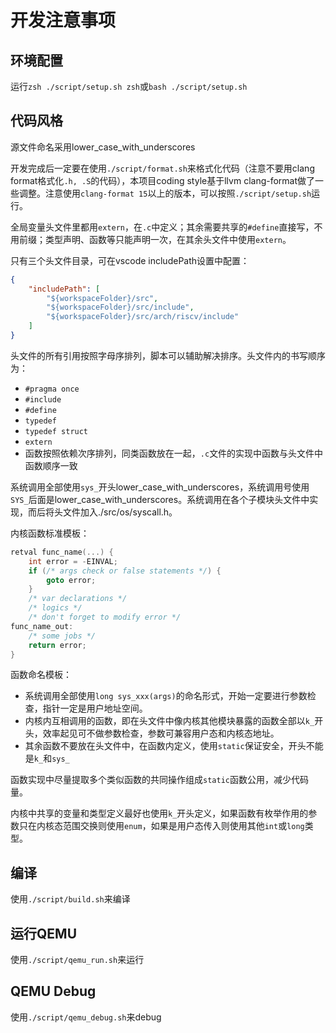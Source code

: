 # 开发注意事项

## 环境配置

运行`zsh ./script/setup.sh zsh`或`bash ./script/setup.sh`

## 代码风格

源文件命名采用lower_case_with_underscores

开发完成后一定要在使用`./script/format.sh`来格式化代码（注意不要用clang format格式化`.h, .S`的代码），本项目coding style基于llvm clang-format做了一些调整。注意使用`clang-format 15`以上的版本，可以按照`./script/setup.sh`运行。

全局变量头文件里都用`extern`，在`.c`中定义；其余需要共享的`#define`直接写，不用前缀；类型声明、函数等只能声明一次，在其余头文件中使用`extern`。

只有三个头文件目录，可在vscode includePath设置中配置：

```json
{
    "includePath": [
        "${workspaceFolder}/src",
        "${workspaceFolder}/src/include",
        "${workspaceFolder}/src/arch/riscv/include"
    ]
}
```

头文件的所有引用按照字母序排列，脚本可以辅助解决排序。头文件内的书写顺序为：

- `#pragma once`
- `#include`
- `#define`
- `typedef`
- `typedef struct`
- `extern`
- 函数按照依赖次序排列，同类函数放在一起，`.c`文件的实现中函数与头文件中函数顺序一致

系统调用全部使用`sys_`开头lower_case_with_underscores，系统调用号使用`SYS_`后面是lower_case_with_underscores。系统调用在各个子模块头文件中实现，而后将头文件加入./src/os/syscall.h。

内核函数标准模板：

```C
retval func_name(...) {
    int error = -EINVAL;
    if (/* args check or false statements */) {
        goto error;
    }
    /* var declarations */
    /* logics */
    /* don't forget to modify error */
func_name_out:
    /* some jobs */
    return error;
}
```

函数命名模板：

- 系统调用全部使用`long sys_xxx(args)`的命名形式，开始一定要进行参数检查，指针一定是用户地址空间。
- 内核内互相调用的函数，即在头文件中像内核其他模块暴露的函数全部以`k_`开头，效率起见可不做参数检查，参数可兼容用户态和内核态地址。
- 其余函数不要放在头文件中，在函数内定义，使用`static`保证安全，开头不能是`k_`和`sys_`

函数实现中尽量提取多个类似函数的共同操作组成`static`函数公用，减少代码量。

内核中共享的变量和类型定义最好也使用`k_`开头定义，如果函数有枚举作用的参数只在内核态范围交换则使用`enum`，如果是用户态传入则使用其他`int`或`long`类型。

## 编译

使用`./script/build.sh`来编译

## 运行QEMU

使用`./script/qemu_run.sh`来运行

## QEMU Debug

使用`./script/qemu_debug.sh`来debug